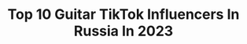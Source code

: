 ---
title: Top 10 Guitar TikTok Influencers In Russia In 2023
description: >-
  Find top guitar TikTok influencers in Russia in 2023. Most popular hashtags: #guitar #cover #music.
platform: TikTok
hits: 13
text_top: Identify the best TikTok accounts on inBeat.
text_bottom: Our platform has 13 TikTok influencers like this in Russia for you to collaborate.
profiles:
  - username: "_alexander_s_"
    fullname: >-
      Alexander S
    bio: >-
      Guitar! 🎸
    location: "Russia"
    followers: 1600000
    engagement: 473
    commentsToLikes: 0.010114
    id: ck8qfb431w2ke0j78wcpuo4b5
    verified: true
    hashtags: "#music, #song, #guitar, #rock"
  - username: "rock_star2222"
    fullname: >-
      userlooser
    bio: >-
      Даты стримов будут здесь 🤟😈🔥🎸
    location: "Russia"
    followers: 13600
    engagement: 1722
    commentsToLikes: 0.086774
    id: ckc7wizlmzni50j232i1tpkiv
    verified: false
    hashtags: "#whereismymind, #pixies, #asmr, #guitar"
  - username: "queerbeer"
    fullname: >-
      queer beer
    bio: >-
      "Karina McLeen" on all platforms 🎸🔥 covers & my songs👇
    location: "Russia"
    followers: 23900
    engagement: 1051
    commentsToLikes: 0.027635
    id: ck9tv73k2p9ka0j78wg7dx5k3
    verified: false
    hashtags: "#fyp, #solo, #wlw, #guitar"
  - username: "artur_zolotov"
    fullname: >-
      Artur Zolotov
    bio: >-
      творчество, музыка, полные версии на Youtube
    location: "Russia"
    followers: 6291
    engagement: 607
    commentsToLikes: 0.031318
    id: ckbqceylcyocj0j238nfm3l35
    verified: false
    hashtags: "#acousticguitar, #music, #cover, #fingerstyle"
  - username: "sweetgoblin"
    fullname: >-
      Bella
    bio: >-
      Goal: 20K
    location: "Russia"
    followers: 12600
    engagement: 708
    commentsToLikes: 0.020578
    id: ckbwa1nr500oj0j23gouo08ck
    verified: false
    hashtags: "#foryou, #guitar, #foryoupage, #duet"
  - username: "itsragim"
    fullname: >-
      Ragim
    bio: >-
      🎶🎶🎶
    location: "Russia"
    followers: 58000
    engagement: 953
    commentsToLikes: 0.024626
    id: ckd5wegkmztbv0j23mqvg98vx
    verified: false
    hashtags: "#acoustic, #fyp, #duet, #waterfall"
  - username: "nstsever"
    fullname: >-
      𝕹𝖆𝖘𝖙𝖞𝖆𓂉
    bio: >-
      𝔖𝔬𝔫𝔤𝔰 𝔞𝔫𝔡 𝔞𝔫𝔦𝔪𝔢 Новое видео каждый день давай сделаем 3000 ⬆️💜
    location: "Russia"
    followers: 2763
    engagement: 1602
    commentsToLikes: 0.071859
    id: ckd5lyo2rw0vv0j23cs7hbhvj
    verified: false
    hashtags: "#jony, #voice, #covergirl, #cover"
  - username: "akstar.music"
    fullname: >-
      AKSTAR
    bio: >-
      🔥🔥🔥 Inst : akstar.music Youtube : AkStar 🔥🔥🔥
    location: "Russia"
    followers: 322600
    engagement: 1294
    commentsToLikes: 0.024183
    id: ckcjbm2g3925x0j23ch3oewov
    verified: true
    hashtags: "#beatbox, #500, #guitar"
  - username: "instguitar"
    fullname: >-
      ✅INSTGUITAR✅
    bio: >-
      🎶Табы в телеграм канале🎶
    location: "Russia"
    followers: 95700
    engagement: 1213
    commentsToLikes: 0.020067
    id: ckc7paqpxv1960j235t70ifst
    verified: false
    hashtags: "#kalimbat, #avatar, #playdate, #playdateintro"
  - username: "guitarme"
    fullname: >-
      Илья
    bio: >-
      Канал все О гитаре🎼 Подпишись➕ Если ты ещё Не подписан✔️
    location: "Russia"
    followers: 26900
    engagement: 741
    commentsToLikes: 0.026401
    id: ckbf4wmuxtofc0j23gakl4wdb
    verified: false
    hashtags: "#guitar, #guitarrachallenge"
---
